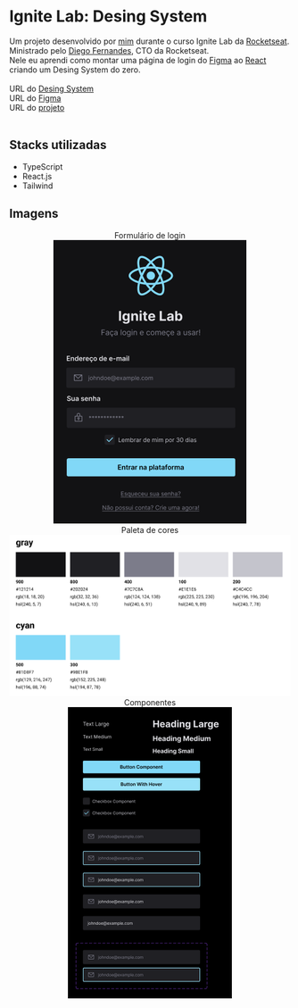 # Ignite Lab: Desing System

Um projeto desenvolvido por [mim](https://github.com/SheilaNS) durante o curso Ignite Lab da [Rocketseat](https://www.rocketseat.com.br/).<br>
Ministrado pelo [Diego Fernandes](https://github.com/diego3g), CTO da Rocketseat.<br>
Nele eu aprendi como montar uma página de login do [Figma](https://www.figma.com/) ao [React](https://pt-br.reactjs.org/) criando um Desing System do zero.<br><br>
URL do [Desing System](https://sheilans.github.io/ignite-lab-desing-system/)<br>
URL do [Figma](https://www.figma.com/file/je7augTtKlPglySRnSAxwr/Ignite-Lab-Desing-System?node-id=0%3A1)<br>
URL do [projeto](https://ignite-lab-desing-system-sepia.vercel.app/)<br>
<br>

## Stacks utilizadas
- TypeScript
- React.js
- Tailwind

## Imagens
<div align="center">Formulário de login<br><img alt="Formulário de Login" src="./login-form.png" /></div>
<div align="center">Paleta de cores<br><img alt="Paleta de cores" src="./colors.png" /></div>
<div align="center">Componentes<br><img alt="Componentes" src="./components.png" /></div>
